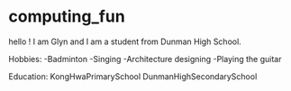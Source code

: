 # computing_fun
hello ! I am Glyn and I am a student from Dunman High School.

Hobbies:
-Badminton
-Singing
-Architecture designing
-Playing the guitar

Education:
KongHwaPrimarySchool
DunmanHighSecondarySchool

